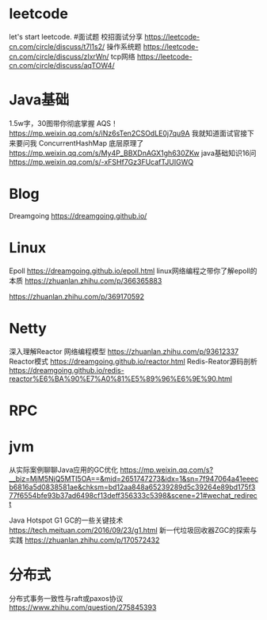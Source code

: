 # leetcode
let's start leetcode.
#面试题
校招面试分享
https://leetcode-cn.com/circle/discuss/t7l1s2/
操作系统题
https://leetcode-cn.com/circle/discuss/zIxrWn/
tcp网络
https://leetcode-cn.com/circle/discuss/aqTOW4/

# Java基础
1.5w字，30图带你彻底掌握 AQS！https://mp.weixin.qq.com/s/iNz6sTen2CSOdLE0j7qu9A
我就知道面试官接下来要问我 ConcurrentHashMap 底层原理了 https://mp.weixin.qq.com/s/My4P_BBXDnAGX1gh630ZKw
java基础知识16问 https://mp.weixin.qq.com/s/-xFSHf7Gz3FUcafTJUIGWQ

# Blog
Dreamgoing https://dreamgoing.github.io/
# Linux
Epoll 
https://dreamgoing.github.io/epoll.html
linux网络编程之带你了解epoll的本质
https://zhuanlan.zhihu.com/p/366365883

https://zhuanlan.zhihu.com/p/369170592

# Netty
深入理解Reactor 网络编程模型 https://zhuanlan.zhihu.com/p/93612337
Reactor模式 https://dreamgoing.github.io/reactor.html
Redis-Reator源码剖析 https://dreamgoing.github.io/redis-reactor%E6%BA%90%E7%A0%81%E5%89%96%E6%9E%90.html

# RPC

# jvm
从实际案例聊聊Java应用的GC优化
https://mp.weixin.qq.com/s?__biz=MjM5NjQ5MTI5OA==&mid=2651747273&idx=1&sn=7f947064a41eeecb6816a5d0838581ae&chksm=bd12aa848a65239289d5c39264e89bd175f377f6554bfe93b37ad6498cf13deff356333c5398&scene=21#wechat_redirect

Java Hotspot G1 GC的一些关键技术
https://tech.meituan.com/2016/09/23/g1.html
新一代垃圾回收器ZGC的探索与实践
https://zhuanlan.zhihu.com/p/170572432

# 分布式
分布式事务一致性与raft或paxos协议
https://www.zhihu.com/question/275845393
